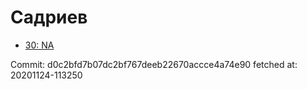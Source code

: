 # Садриев
- [30: NA](30.md)

Commit: d0c2bfd7b07dc2bf767deeb22670accce4a74e90
 fetched at: 20201124-113250
